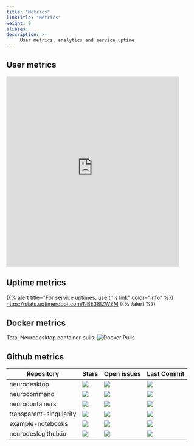 ```yaml
---
title: "Metrics"
linkTitle: "Metrics"
weight: 9
aliases:
description: >-
     User metrics, analytics and service uptime
---
```


## User metrics

<iframe width=90% height=500px src="https://lookerstudio.google.com/embed/reporting/1b5d3da0-7a67-4440-bc3c-95bd6fd94f18/page/2VKTD" frameborder="0" style="border:0"></iframe>

## Uptime metrics

{{% alert title="For service uptimes, use this link" color="info" %}}
https://stats.uptimerobot.com/NBE38IZWZM
{{% /alert %}}
## Docker metrics
Total Neurodesktop container pulls: ![Docker Pulls](https://img.shields.io/docker/pulls/vnmd/neurodesktop)

## Github metrics
| Repository              | Stars                                                                      | Open issues                                                                     | Last Commit                                                                      |
| ----------------------- | -------------------------------------------------------------------------- | ------------------------------------------------------------------------------- | -------------------------------------------------------------------------------- |
| neurodesktop            | ![](https://img.shields.io/github/stars/neurodesk/neurodesktop)            | ![](https://img.shields.io/github/issues-raw/neurodesk/neurodesktop)            | ![](https://img.shields.io/github/last-commit/neurodesk/neurodesktop)            |
| neurocommand            | ![](https://img.shields.io/github/stars/NeuroDesk/neurocommand)            | ![](https://img.shields.io/github/issues-raw/NeuroDesk/neurocommand)            | ![](https://img.shields.io/github/last-commit/NeuroDesk/neurocommand)            |
| neurocontainers         | ![](https://img.shields.io/github/stars/NeuroDesk/neurocontainers)         | ![](https://img.shields.io/github/issues-raw/NeuroDesk/neurocontainers)         | ![](https://img.shields.io/github/last-commit/NeuroDesk/neurocontainers)         |
| transparent-singularity | ![](https://img.shields.io/github/stars/NeuroDesk/transparent-singularity) | ![](https://img.shields.io/github/issues-raw/NeuroDesk/transparent-singularity) | ![](https://img.shields.io/github/last-commit/NeuroDesk/transparent-singularity) |
| example-notebooks       | ![](https://img.shields.io/github/stars/NeuroDesk/example-notebooks)       | ![](https://img.shields.io/github/issues-raw/NeuroDesk/example-notebooks)       | ![](https://img.shields.io/github/last-commit/NeuroDesk/example-notebooks)       |
| neurodesk.github.io     | ![](https://img.shields.io/github/stars/NeuroDesk/neurodesk.github.io)     | ![](https://img.shields.io/github/issues-raw/NeuroDesk/neurodesk.github.io)     | ![](https://img.shields.io/github/last-commit/NeuroDesk/neurodesk.github.io)     |
